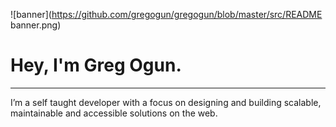 ![banner](https://github.com/gregogun/gregogun/blob/master/src/README banner.png)

# Hey, I'm Greg Ogun.

---

I’m a self taught developer with a focus on designing and building scalable, maintainable and accessible solutions on the web.
